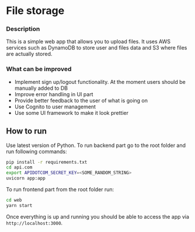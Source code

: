 # File storage
### Description
This is a simple web app that allows you to upload files. It uses AWS services such as DynamoDB to store user and files
data and S3 where files are actually stored.
### What can be improved
* Implement sign up/logout functionality. At the moment users should be manually added to DB
* Improve error handling in UI part
* Provide better feedback to the user of what is going on
* Use Cognito to user management
* Use some UI framework to make it look prettier
## How to run
Use latest version of Python.
To run backend part go to the root folder and run following commands:
```bash
pip install -r requirements.txt
cd api.com
export APIDOTCOM_SECRET_KEY=<SOME_RANDOM_STRING>
uvicorn app:app
```

To run frontend part from the root folder run:
```bash
cd web
yarn start
```

Once everything is up and running you should be able to access the app via `http://localhost:3000`.